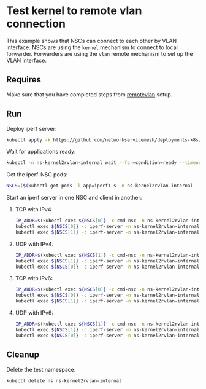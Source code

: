 # Test kernel to remote vlan connection

This example shows that NSCs can connect to each other by VLAN interface.
NSCs are using the `kernel` mechanism to connect to local forwarder.
Forwarders are using the `vlan` remote mechanism to set up the VLAN interface.

## Requires

Make sure that you have completed steps from [remotevlan](../../remotevlan) setup.

## Run

Deploy iperf server:

```bash
kubectl apply -k https://github.com/networkservicemesh/deployments-k8s/examples/use-cases/Kernel2RVlanInternal?ref=8fefe2894683d291ff88ddd57df7a7e14f86a930
```

Wait for applications ready:

```bash
kubectl -n ns-kernel2rvlan-internal wait --for=condition=ready --timeout=1m pod -l app=iperf1-s
```

Get the iperf-NSC pods:

```bash
NSCS=($(kubectl get pods -l app=iperf1-s -n ns-kernel2rvlan-internal --template '{{range .items}}{{.metadata.name}}{{"\n"}}{{end}}'))
```

Start an iperf server in one NSC and client in another:

1. TCP with IPv4

    ```bash
    IP_ADDR=$(kubectl exec ${NSCS[0]} -c cmd-nsc -n ns-kernel2rvlan-internal -- ip -4 addr show nsm-1 | grep -oP '(?<=inet\s)\d+(\.\d+){3}')
    kubectl exec ${NSCS[0]} -c iperf-server -n ns-kernel2rvlan-internal -- iperf3 -sD -B ${IP_ADDR} -1
    kubectl exec ${NSCS[1]} -c iperf-server -n ns-kernel2rvlan-internal -- iperf3 -i0 -t 5 -c ${IP_ADDR}
    ```

2. UDP with IPv4:

    ```bash
    IP_ADDR=$(kubectl exec ${NSCS[1]} -c cmd-nsc -n ns-kernel2rvlan-internal -- ip -4 addr show nsm-1 | grep -oP '(?<=inet\s)\d+(\.\d+){3}')
    kubectl exec ${NSCS[1]} -c iperf-server -n ns-kernel2rvlan-internal -- iperf3 -sD -B ${IP_ADDR} -1
    kubectl exec ${NSCS[0]} -c iperf-server -n ns-kernel2rvlan-internal -- iperf3 -i0 -t 5 -u -c ${IP_ADDR}
    ```

3. TCP with IPv6:

    ```bash
    IP_ADDR=$(kubectl exec ${NSCS[0]} -c cmd-nsc -n ns-kernel2rvlan-internal -- ip -6 a s nsm-1 scope global | grep -oP '(?<=inet6\s)([0-9a-f:]+:+)+[0-9a-f]+')
    kubectl exec ${NSCS[0]} -c iperf-server -n ns-kernel2rvlan-internal -- iperf3 -sD -B ${IP_ADDR} -1
    kubectl exec ${NSCS[1]} -c iperf-server -n ns-kernel2rvlan-internal -- iperf3 -i0 -t 5 -6 -c ${IP_ADDR}
    ```

4. UDP with IPv6:

    ```bash
    IP_ADDR=$(kubectl exec ${NSCS[1]} -c cmd-nsc -n ns-kernel2rvlan-internal -- ip -6 a s nsm-1 scope global | grep -oP '(?<=inet6\s)([0-9a-f:]+:+)+[0-9a-f]+')
    kubectl exec ${NSCS[1]} -c iperf-server -n ns-kernel2rvlan-internal -- iperf3 -sD -B ${IP_ADDR} -1
    kubectl exec ${NSCS[0]} -c iperf-server -n ns-kernel2rvlan-internal -- iperf3 -i0 -t 5 -6 -u -c ${IP_ADDR}
    ```

## Cleanup

Delete the test namespace:

```bash
kubectl delete ns ns-kernel2rvlan-internal
```
